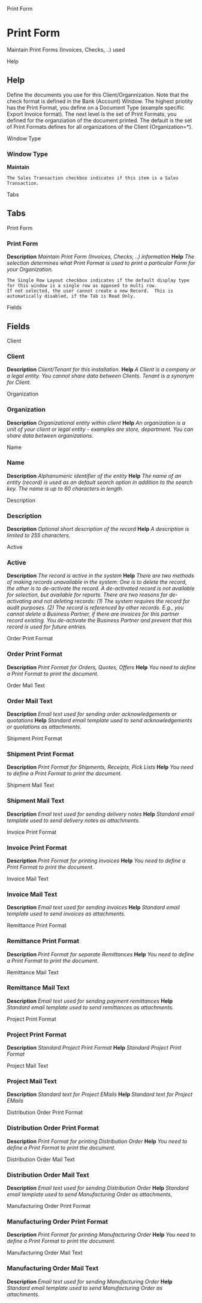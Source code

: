 
Print Form
# Print Form


Maintain Print Forms (Invoices, Checks, ..) used

Help
## Help

Define the documents you use for this Client/Organnization.  Note that the check format is defined in the Bank (Account) Window.
The highest priotity has the Print Format, you define on a Document Type (example specific Export Invoice format). The next level is the set of Print Formats, you defined for the organziation of the document printed. The default is the set of Print Formats defines for all organizations of the Client (Organization=*).

Window Type
### Window Type

**Maintain**

```
The Sales Transaction checkbox indicates if this item is a Sales Transaction.
```

Tabs
## Tabs


Print Form
### Print Form

**Description**
 *Maintain Print Form (Invoices, Checks, ..) information*
**Help**
 *The selection determines what Print Format is used to print a particular Form for your Organization.*

```
The Single Row Layout checkbox indicates if the default display type for this window is a single row as opposed to multi row.
If not selected, the user cannot create a new Record.  This is automatically disabled, if the Tab is Read Only.
```
Fields
## Fields


Client
### Client

**Description**
 *Client/Tenant for this installation.*
**Help**
 *A Client is a company or a legal entity. You cannot share data between Clients. Tenant is a synonym for Client.*

Organization
### Organization

**Description**
 *Organizational entity within client*
**Help**
 *An organization is a unit of your client or legal entity - examples are store, department. You can share data between organizations.*

Name
### Name

**Description**
 *Alphanumeric identifier of the entity*
**Help**
 *The name of an entity (record) is used as an default search option in addition to the search key. The name is up to 60 characters in length.*

Description
### Description

**Description**
 *Optional short description of the record*
**Help**
 *A description is limited to 255 characters.*

Active
### Active

**Description**
 *The record is active in the system*
**Help**
 *There are two methods of making records unavailable in the system: One is to delete the record, the other is to de-activate the record. A de-activated record is not available for selection, but available for reports.
There are two reasons for de-activating and not deleting records:
(1) The system requires the record for audit purposes.
(2) The record is referenced by other records. E.g., you cannot delete a Business Partner, if there are invoices for this partner record existing. You de-activate the Business Partner and prevent that this record is used for future entries.*

Order Print Format
### Order Print Format

**Description**
 *Print Format for Orders, Quotes, Offers*
**Help**
 *You need to define a Print Format to print the document.*

Order Mail Text
### Order Mail Text

**Description**
 *Email text used for sending order acknowledgements or quotations*
**Help**
 *Standard email template used to send acknowledgements or quotations as attachments.*

Shipment Print Format
### Shipment Print Format

**Description**
 *Print Format for Shipments, Receipts, Pick Lists*
**Help**
 *You need to define a Print Format to print the document.*

Shipment Mail Text
### Shipment Mail Text

**Description**
 *Email text used for sending delivery notes*
**Help**
 *Standard email template used to send delivery notes as attachments.*

Invoice Print Format
### Invoice Print Format

**Description**
 *Print Format for printing Invoices*
**Help**
 *You need to define a Print Format to print the document.*

Invoice Mail Text
### Invoice Mail Text

**Description**
 *Email text used for sending invoices*
**Help**
 *Standard email template used to send invoices as attachments.*

Remittance Print Format
### Remittance Print Format

**Description**
 *Print Format for separate Remittances*
**Help**
 *You need to define a Print Format to print the document.*

Remittance Mail Text
### Remittance Mail Text

**Description**
 *Email text used for sending payment remittances*
**Help**
 *Standard email template used to send remittances as attachments.*

Project Print Format
### Project Print Format

**Description**
 *Standard Project Print Format*
**Help**
 *Standard Project Print Format*

Project Mail Text
### Project Mail Text

**Description**
 *Standard text for Project EMails*
**Help**
 *Standard text for Project EMails*

Distribution Order Print Format
### Distribution Order Print Format

**Description**
 *Print Format for printing Distribution Order*
**Help**
 *You need to define a Print Format to print the document.*

Distribution Order Mail Text
### Distribution Order Mail Text

**Description**
 *Email text used for sending Distribution Order*
**Help**
 *Standard email template used to send Manufacturing Order as attachments.*

Manufacturing Order Print Format
### Manufacturing Order Print Format

**Description**
 *Print Format for printing Manufacturing Order*
**Help**
 *You need to define a Print Format to print the document.*

Manufacturing Order Mail Text
### Manufacturing Order Mail Text

**Description**
 *Email text used for sending Manufacturing Order*
**Help**
 *Standard email template used to send Manufacturing Order as attachments.*
